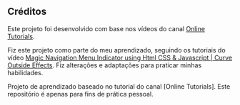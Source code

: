 ## Créditos

Este projeto foi desenvolvido com base nos vídeos do canal [Online Tutorials](https://www.youtube.com/@OnlineTutorialsYT).

Fiz este projeto como parte do meu aprendizado, seguindo os tutoriais do vídeo [Magic Navigation Menu Indicator using Html CSS & Javascript | Curve Outside Effects](https://youtu.be/ArTVfdHOB-M?si=G7jERKViOQVlLy4z). Fiz alterações e adaptações para praticar minhas habilidades.

Projeto de aprendizado baseado no tutorial do canal [Online Tutorials]. Este repositório é apenas para fins de prática pessoal.